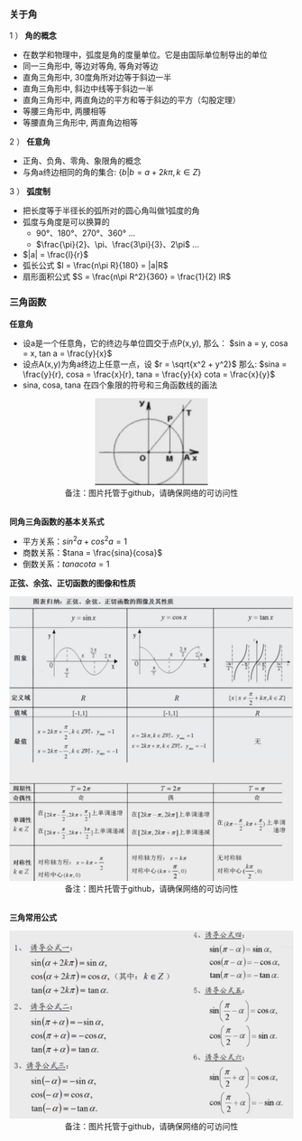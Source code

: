 ### 关于角

1 ） **角的概念**

- 在数学和物理中，弧度是角的度量单位。它是由国际单位制导出的单位
- 同一三角形中, 等边对等角, 等角对等边
- 直角三角形中, 30度角所对边等于斜边一半
- 直角三角形中, 斜边中线等于斜边一半
- 直角三角形中, 两直角边的平方和等于斜边的平方（勾股定理）
- 等腰三角形中, 两腰相等
- 等腰直角三角形中, 两直角边相等

2 ） **任意角**

- 正角、负角、零角、象限角的概念
- 与角a终边相同的角的集合: $\{ b | b = a + 2k\pi, k \in Z \}$

3 ） **弧度制**

- 把长度等于半径长的弧所对的圆心角叫做1弧度的角
- 弧度与角度是可以换算的
    * 90°、180°、270°、360° ...
    * $\frac{\pi}{2}、\pi、\frac{3\pi}{3}、2\pi$ ...
- $|a| = \frac{l}{r}$
- 弧长公式 $l = \frac{n\pi R}{180} = |a|R$
- 扇形面积公式 $S = \frac{n\pi R^2}{360} = \frac{1}{2} lR$

### 三角函数

**任意角**

- 设a是一个任意角，它的终边与单位圆交于点P(x,y), 那么： $sin a = y, cosa = x, tan a = \frac{y}{x}$
- 设点A(x,y)为角a终边上任意一点，设 $r = \sqrt{x^2 + y^2}$ 那么: $sina = \frac{y}{r}, cosa = \frac{x}{r}, tana = \frac{y}{x} cota = \frac{x}{y}$
- sina, cosa, tana 在四个象限的符号和三角函数线的画法

<div align="center">
    <img width="200" src="../screenshot/5.8.jpg">
    <br />
    <div style="text-align:center">备注：图片托管于github，请确保网络的可访问性</div>
    <br />
</div>

**同角三角函数的基本关系式**

- 平方关系：$sin^2 a + cos^2 a = 1$
- 商数关系：$tana = \frac{sina}{cosa}$
- 倒数关系：$tana cota = 1$

**正弦、余弦、正切函数的图像和性质**

<div align="center">
    <img width="600" src="../screenshot/5.9.jpg">
    <br />
    <div style="text-align:center">备注：图片托管于github，请确保网络的可访问性</div>
    <br />
</div>

**三角常用公式**

<div align="center">
    <img width="600" src="../screenshot/5.10.jpg">
    <br />
    <div style="text-align:center">备注：图片托管于github，请确保网络的可访问性</div>
    <br />
</div>